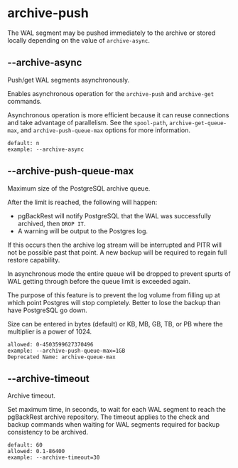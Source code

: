 # archive-push

The WAL segment may be pushed immediately to the archive or stored locally depending on the value of `archive-async`.

## --archive-async

Push/get WAL segments asynchronously.

Enables asynchronous operation for the `archive-push` and `archive-get` commands.

Asynchronous operation is more efficient because it can reuse connections and take advantage of parallelism. See the `spool-path`, `archive-get-queue-max`, and `archive-push-queue-max` options for more information.

```
default: n
example: --archive-async
```

## --archive-push-queue-max

Maximum size of the PostgreSQL archive queue.

After the limit is reached, the following will happen:

- pgBackRest will notify PostgreSQL that the WAL was successfully archived, then `DROP IT`.
- A warning will be output to the Postgres log.

If this occurs then the archive log stream will be interrupted and PITR will not be possible past that point. A new backup will be required to regain full restore capability.

In asynchronous mode the entire queue will be dropped to prevent spurts of WAL getting through before the queue limit is exceeded again.

The purpose of this feature is to prevent the log volume from filling up at which point Postgres will stop completely. Better to lose the backup than have PostgreSQL go down.

Size can be entered in bytes (default) or KB, MB, GB, TB, or PB where the multiplier is a power of 1024.

```
allowed: 0-4503599627370496
example: --archive-push-queue-max=1GB
Deprecated Name: archive-queue-max
```

## --archive-timeout

Archive timeout.

Set maximum time, in seconds, to wait for each WAL segment to reach the pgBackRest archive repository. The timeout applies to the check and backup commands when waiting for WAL segments required for backup consistency to be archived.

```
default: 60
allowed: 0.1-86400
example: --archive-timeout=30
```
